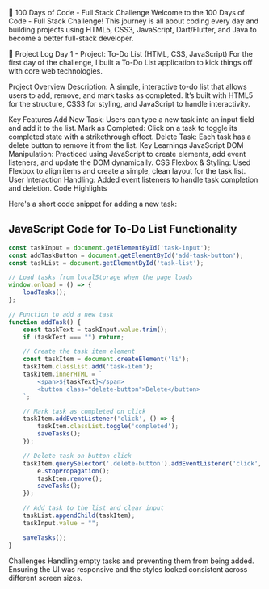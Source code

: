 🚀 100 Days of Code - Full Stack Challenge
Welcome to the 100 Days of Code - Full Stack Challenge! This journey is all about coding every day and building projects using HTML5, CSS3, JavaScript, Dart/Flutter, and Java to become a better full-stack developer.

📅 Project Log
Day 1 - Project: To-Do List (HTML, CSS, JavaScript)
For the first day of the challenge, I built a To-Do List application to kick things off with core web technologies.

Project Overview
Description: A simple, interactive to-do list that allows users to add, remove, and mark tasks as completed. It’s built with HTML5 for the structure, CSS3 for styling, and JavaScript to handle interactivity.

Key Features
Add New Task: Users can type a new task into an input field and add it to the list.
Mark as Completed: Click on a task to toggle its completed state with a strikethrough effect.
Delete Task: Each task has a delete button to remove it from the list.
Key Learnings
JavaScript DOM Manipulation: Practiced using JavaScript to create elements, add event listeners, and update the DOM dynamically.
CSS Flexbox & Styling: Used Flexbox to align items and create a simple, clean layout for the task list.
User Interaction Handling: Added event listeners to handle task completion and deletion.
Code Highlights

Here's a short code snippet for adding a new task:
## JavaScript Code for To-Do List Functionality


```javascript
const taskInput = document.getElementById('task-input');
const addTaskButton = document.getElementById('add-task-button');
const taskList = document.getElementById('task-list');

// Load tasks from localStorage when the page loads
window.onload = () => {
    loadTasks();
};

// Function to add a new task
function addTask() {
    const taskText = taskInput.value.trim();
    if (taskText === "") return;

    // Create the task item element
    const taskItem = document.createElement('li');
    taskItem.classList.add('task-item');
    taskItem.innerHTML = `
        <span>${taskText}</span>
        <button class="delete-button">Delete</button>
    `;

    // Mark task as completed on click
    taskItem.addEventListener('click', () => {
        taskItem.classList.toggle('completed');
        saveTasks();
    });

    // Delete task on button click
    taskItem.querySelector('.delete-button').addEventListener('click', (e) => {
        e.stopPropagation();
        taskItem.remove();
        saveTasks();
    });

    // Add task to the list and clear input
    taskList.appendChild(taskItem);
    taskInput.value = "";

    saveTasks();
}

```
Challenges
Handling empty tasks and preventing them from being added.
Ensuring the UI was responsive and the styles looked consistent across different screen sizes.
